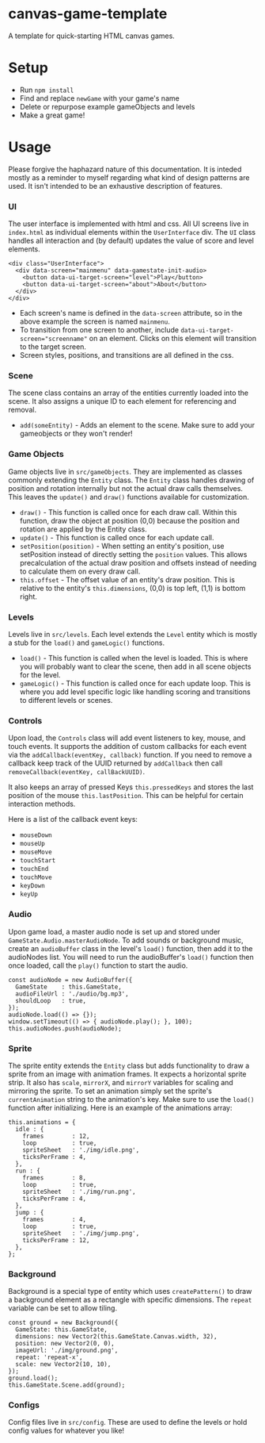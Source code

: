 # canvas-game-template
A template for quick-starting HTML canvas games.

# Setup
- Run `npm install`
- Find and replace `newGame` with your game's name
- Delete or repurpose example gameObjects and levels
- Make a great game!

# Usage
Please forgive the haphazard nature of this documentation. It is inteded mostly as a reminder to myself regarding what kind of design patterns are used. It isn't intended to be an exhaustive description of features.

### UI
The user interface is implemented with html and css. All UI screens live in `index.html` as individual elements within the `UserInterface` div. The `UI` class handles all interaction and (by default) updates the value of score and level elements.

```
<div class="UserInterface">
  <div data-screen="mainmenu" data-gamestate-init-audio>
    <button data-ui-target-screen="level">Play</button>
    <button data-ui-target-screen="about">About</button>
  </div>
</div>
```

- Each screen's name is defined in the `data-screen` attribute, so in the above example the screen is named `mainmenu`.
- To transition from one screen to another, include `data-ui-target-screen="screenname"` on an element. Clicks on this element will transition to the target screen.
- Screen styles, positions, and transitions are all defined in the css.

### Scene
The scene class contains an array of the entities currently loaded into the scene. It also assigns a unique ID to each element for referencing and removal.
- `add(someEntity)` - Adds an element to the scene. Make sure to add your gameobjects or they won't render!

### Game Objects
Game objects live in `src/gameObjects`. They are implemented as classes commonly extending the `Entity` class. The `Entity` class handles drawing of position and rotation internally but not the actual draw calls themselves. This leaves the `update()` and `draw()` functions available for customization.
- `draw()` - This function is called once for each draw call. Within this function, draw the object at position (0,0) because the position and rotation are applied by the Entity class.
- `update()` - This function is called once for each update call.
- `setPosition(position)` - When setting an entity's position, use setPosition instead of directly setting the `position` values. This allows precalculation of the actual draw position and offsets instead of needing to calculate them on every draw call.
- `this.offset` - The offset value of an entity's draw position. This is relative to the entity's `this.dimensions`, (0,0) is top left, (1,1) is bottom right.

### Levels
Levels live in `src/levels`. Each level extends the `Level` entity which is mostly a stub for the `load()` and `gameLogic()` functions.
- `load()` - This function is called when the level is loaded. This is where you will probably want to clear the scene, then add in all scene objects for the level.
- `gameLogic()` - This function is called once for each update loop. This is where you add level specific logic like handling scoring and transitions to different levels or scenes.

### Controls
Upon load, the `Controls` class will add event listeners to key, mouse, and touch events. It supports the addition of custom callbacks for each event via the `addCallback(eventKey, callback)` function. If you need to remove a callback keep track of the UUID returned by `addCallback` then call `removeCallback(eventKey, callBackUUID)`.

It also keeps an array of pressed Keys `this.pressedKeys` and stores the last position of the mouse `this.lastPosition`. This can be helpful for certain interaction methods.

Here is a list of the callback event keys:
- `mouseDown`
- `mouseUp`
- `mouseMove`
- `touchStart`
- `touchEnd`
- `touchMove`
- `keyDown`
- `keyUp`

### Audio
Upon game load, a master audio node is set up and stored under `GameState.Audio.masterAudioNode`. To add sounds or background music, create an `audioBuffer` class in the level's `load()` function, then add it to the audioNodes list. You will need to run the audioBuffer's `load()` function then once loaded, call the `play()` function to start the audio.

```
const audioNode = new AudioBuffer({
  GameState    : this.GameState,
  audioFileUrl : './audio/bg.mp3',
  shouldLoop   : true,
});
audioNode.load(() => {});
window.setTimeout(() => { audioNode.play(); }, 100);
this.audioNodes.push(audioNode);
```

### Sprite
The sprite entity extends the `Entity` class but adds functionality to draw a sprite from an image with animation frames. It expects a horizontal sprite strip. It also has `scale`, `mirrorX`, and `mirrorY` variables for scaling and mirroring the sprite. To set an animation simply set the sprite's `currentAnimation` string to the animation's key. Make sure to use the `load()` function after initializing. Here is an example of the animations array:

```
this.animations = {
  idle : {
    frames        : 12,
    loop          : true,
    spriteSheet   : './img/idle.png',
    ticksPerFrame : 4,
  },
  run : {
    frames        : 8,
    loop          : true,
    spriteSheet   : './img/run.png',
    ticksPerFrame : 4,
  },
  jump : {
    frames        : 4,
    loop          : true,
    spriteSheet   : './img/jump.png',
    ticksPerFrame : 12,
  },
};
```

### Background
Background is a special type of entity which uses `createPattern()` to draw a background element as a rectangle with specific dimensions. The `repeat` variable can be set to allow tiling.

```
const ground = new Background({
  GameState: this.GameState,
  dimensions: new Vector2(this.GameState.Canvas.width, 32),
  position: new Vector2(0, 0),
  imageUrl: './img/ground.png',
  repeat: 'repeat-x',
  scale: new Vector2(10, 10),
});
ground.load();
this.GameState.Scene.add(ground);
```

### Configs
Config files live in `src/config`. These are used to define the levels or hold config values for whatever you like!

